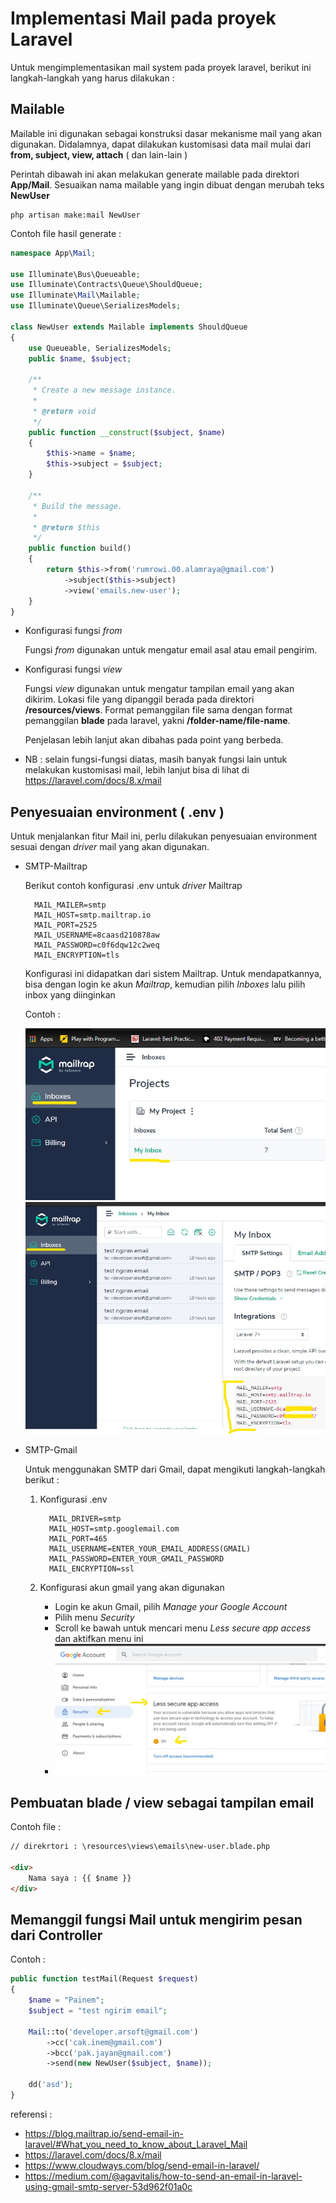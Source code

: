 # Implementasi Mail pada proyek Laravel

Untuk mengimplementasikan mail system pada proyek laravel, berikut ini langkah-langkah yang harus dilakukan :

## Mailable

Mailable ini digunakan sebagai konstruksi dasar mekanisme mail yang akan digunakan. Didalamnya, dapat dilakukan kustomisasi data mail mulai dari **from, subject, view, attach** ( dan lain-lain )

Perintah dibawah ini akan melakukan generate mailable pada direktori **App/Mail**. Sesuaikan nama mailable yang ingin dibuat dengan merubah teks **NewUser**

```composer
php artisan make:mail NewUser
```

Contoh file hasil generate :

```php
namespace App\Mail;

use Illuminate\Bus\Queueable;
use Illuminate\Contracts\Queue\ShouldQueue;
use Illuminate\Mail\Mailable;
use Illuminate\Queue\SerializesModels;

class NewUser extends Mailable implements ShouldQueue
{
    use Queueable, SerializesModels;
    public $name, $subject;

    /**
     * Create a new message instance.
     *
     * @return void
     */
    public function __construct($subject, $name)
    {
        $this->name = $name;
        $this->subject = $subject;
    }

    /**
     * Build the message.
     *
     * @return $this
     */
    public function build()
    {
        return $this->from('rumrowi.00.alamraya@gmail.com')
            ->subject($this->subject)
            ->view('emails.new-user');
    }
}

```

* Konfigurasi fungsi *from*

  Fungsi *from* digunakan untuk mengatur email asal atau email pengirim.

* Konfigurasi fungsi *view*

  Fungsi *view* digunakan untuk mengatur tampilan email yang akan dikirim. Lokasi file yang dipanggil berada pada direktori **/resources/views**. Format pemanggilan file sama dengan format pemanggilan **blade** pada laravel, yakni **/folder-name/file-name**.

  Penjelasan lebih lanjut akan dibahas pada point yang berbeda.

* NB : selain fungsi-fungsi diatas, masih banyak fungsi lain untuk melakukan kustomisasi mail, lebih lanjut bisa di lihat di <https://laravel.com/docs/8.x/mail>

## Penyesuaian environment ( .env )

Untuk menjalankan fitur Mail ini, perlu dilakukan penyesuaian environment sesuai dengan *driver* mail yang akan digunakan.

* SMTP-Mailtrap

  Berikut contoh konfigurasi .env untuk *driver* Mailtrap

  ```env
    MAIL_MAILER=smtp
    MAIL_HOST=smtp.mailtrap.io
    MAIL_PORT=2525
    MAIL_USERNAME=8caasd210878aw
    MAIL_PASSWORD=c0f6dqw12c2weq
    MAIL_ENCRYPTION=tls
  ```

  Konfigurasi ini didapatkan dari sistem Mailtrap. Untuk mendapatkannya, bisa dengan login ke akun *Mailtrap*, kemudian pilih *Inboxes* lalu pilih inbox yang diinginkan

  Contoh :
  
  ![GitHub Logo](/Mail/images/mailtrap-1.jpg)
  ![GitHub Logo](/Mail/images/mailtrap-2.jpg)

* SMTP-Gmail

  Untuk menggunakan SMTP dari Gmail, dapat mengikuti langkah-langkah berikut :

  1. Konfigurasi .env

      ```env
        MAIL_DRIVER=smtp
        MAIL_HOST=smtp.googlemail.com
        MAIL_PORT=465
        MAIL_USERNAME=ENTER_YOUR_EMAIL_ADDRESS(GMAIL)
        MAIL_PASSWORD=ENTER_YOUR_GMAIL_PASSWORD
        MAIL_ENCRYPTION=ssl
      ```

  1. Konfigurasi akun gmail yang akan digunakan
  
      * Login ke akun Gmail, pilih *Manage your Google Account*
      * Pilih menu *Security*
      * Scroll ke bawah untuk mencari menu *Less secure app access* dan aktifkan menu ini
      * ![GitHub Logo](/Mail/images/configure-gmail-account-2.jpg)

## Pembuatan blade / view sebagai tampilan email

Contoh file :

```html
// direkrtori : \resources\views\emails\new-user.blade.php

<div>
    Nama saya : {{ $name }}
</div>
```

## Memanggil fungsi Mail untuk mengirim pesan dari Controller

Contoh :

```php
public function testMail(Request $request)
{
    $name = "Painem";
    $subject = "test ngirim email";

    Mail::to('developer.arsoft@gmail.com')
        ->cc('cak.inem@gmail.com')
        ->bcc('pak.jayan@gmail.com')
        ->send(new NewUser($subject, $name));
    
    dd('asd');
}
```

referensi :

* <https://blog.mailtrap.io/send-email-in-laravel/#What_you_need_to_know_about_Laravel_Mail>
* <https://laravel.com/docs/8.x/mail>
* <https://www.cloudways.com/blog/send-email-in-laravel/>
* <https://medium.com/@agavitalis/how-to-send-an-email-in-laravel-using-gmail-smtp-server-53d962f01a0c>
